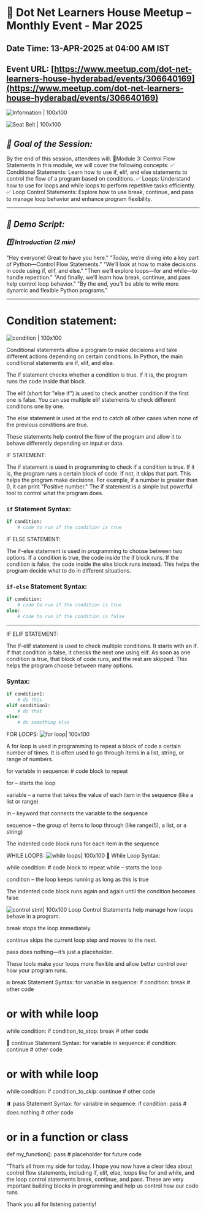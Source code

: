 # 📢 Dot Net Learners House Meetup – Monthly Event - Mar 2025

## Date Time: 13-APR-2025 at 04:00 AM IST

## Event URL: [https://www.meetup.com/dot-net-learners-house-hyderabad/events/306640169](https://www.meetup.com/dot-net-learners-house-hyderabad/events/306640169)
 


![Information | 100x100](./Documentation/Images/Information.PNG)

![Seat Belt | 100x100](./Documentation/Images/SeatBelt.PNG)



## *🎯 Goal of the Session:*  
By the end of this session, attendees will: 
🎯Module 3: Control Flow Statements
In this module, we will cover the following concepts:
✅ Conditional Statements: Learn how to use if, elif, and else statements to control the flow of a program based on conditions.
✅  Loops: Understand how to use for loops and while loops to perform repetitive tasks efficiently.
✅   Loop Control Statements: Explore how to use break, continue, and pass to manage loop behavior and enhance program flexibility.

---

## *📝 Demo Script:*

### *1️⃣ Introduction (2 min)*
"Hey everyone! Great to have you here."
"Today, we’re diving into a key part of Python—Control Flow Statements."
"We’ll look at how to make decisions in code using if, elif, and else."
"Then we’ll explore loops—for and while—to handle repetition."
"And finally, we’ll learn how break, continue, and pass help control loop behavior."
"By the end, you’ll be able to write more dynamic and flexible Python programs."

---
# Condition statement:

![condition | 100x100](./Documentation/Images/condition.PNG)

Conditional statements allow a program to make decisions and take different actions depending on certain conditions. In Python, the main conditional statements are if, elif, and else.

The if statement checks whether a condition is true. If it is, the program runs the code inside that block.

The elif (short for "else if") is used to check another condition if the first one is false. You can use multiple elif statements to check different conditions one by one.

The else statement is used at the end to catch all other cases when none of the previous conditions are true.

These statements help control the flow of the program and allow it to behave differently depending on input or data.

IF STATEMENT:

The if statement is used in programming to check if a condition is true. If it is, the program runs a certain block of code. If not, it skips that part. This helps the program make decisions. For example, if a number is greater than 0, it can print "Positive number." The if statement is a simple but powerful tool to control what the program does.

### **`if` Statement Syntax:**
```python
if condition:
    # code to run if the condition is true
```
IF ELSE STATEMENT:

The if-else statement is used in programming to choose between two options. If a condition is true, the code inside the if block runs. If the condition is false, the code inside the else block runs instead. This helps the program decide what to do in different situations.

### **`if-else` Statement Syntax:**
```python
if condition:
    # code to run if the condition is true
else:
    # code to run if the condition is false
```
---
IF ELIF STATEMENT:

The if-elif statement is used to check multiple conditions. It starts with an if. If that condition is false, it checks the next one using elif. As soon as one condition is true, that block of code runs, and the rest are skipped. This helps the program choose between many options.

### **Syntax:**
```python
if condition1:
    # do this
elif condition2:
    # do that
else:
    # do something else
```
FOR LOOPS:
![for loop| 100x100](./Documentation/Images/forloop.PNG)

A for loop is used in programming to repeat a block of code a certain number of times. It is often used to go through items in a list, string, or range of numbers.

for variable in sequence:
    # code block to repeat

for – starts the loop

variable – a name that takes the value of each item in the sequence (like a list or range)

in – keyword that connects the variable to the sequence

sequence – the group of items to loop through (like range(5), a list, or a string)

The indented code block runs for each item in the sequence

WHILE LOOPS:
![while loops| 100x100](./Documentation/Images/whileloops.PNG)
🔁 While Loop Syntax:

while condition:
    # code block to repeat
while – starts the loop

condition – the loop keeps running as long as this is true

The indented code block runs again and again until the condition becomes false

![control stmt| 100x100](./Documentation/Images/controlstmt.PNG)
Loop Control Statements help manage how loops behave in a program.

break stops the loop immediately.

continue skips the current loop step and moves to the next.

pass does nothing—it’s just a placeholder.

These tools make your loops more flexible and allow better control over how your program runs.

🔚 break Statement Syntax:
for variable in sequence:
    if condition:
        break
    # other code

# or with while loop

while condition:
    if condition_to_stop:
        break
    # other code

🔁 continue Statement Syntax:
for variable in sequence:
    if condition:
        continue
    # other code

# or with while loop

while condition:
    if condition_to_skip:
        continue
    # other code

⏸️ pass Statement Syntax:
for variable in sequence:
    if condition:
        pass  # does nothing
    # other code

# or in a function or class

def my_function():
    pass  # placeholder for future code

"That’s all from my side for today. I hope you now have a clear idea about control flow statements, including if, elif, else, loops like for and while, and the loop control statements break, continue, and pass. These are very important building blocks in programming and help us control how our code runs.

Thank you all for listening patiently!

